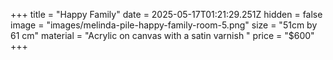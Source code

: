 +++
title = "Happy Family"
date = 2025-05-17T01:21:29.251Z
hidden = false
image = "images/melinda-pile-happy-family-room-5.png"
size = "51cm by 61 cm"
material = "Acrylic on canvas with a satin varnish "
price = "$600"
+++
